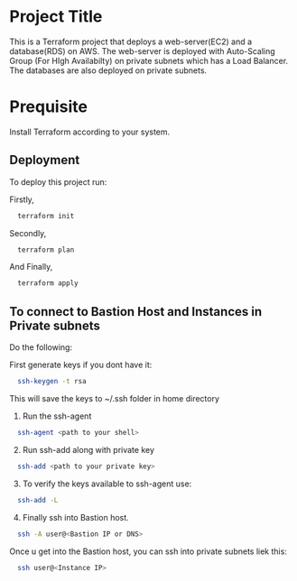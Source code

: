 
# Project Title

This is a Terraform project that deploys a web-server(EC2) and a database(RDS) on AWS. The web-server is deployed with Auto-Scaling Group (For HIgh Availabilty) on private subnets which has a Load Balancer. The databases are also deployed on private subnets.


# Prequisite

Install Terraform according to your system.

## Deployment

To deploy this project run:

Firstly,

```bash
  terraform init
```
Secondly,

```bash
  terraform plan
```

And Finally,

```bash
  terraform apply
```

## To connect to Bastion Host and Instances in Private subnets

Do the following:

First generate keys if you dont have it:
```bash
  ssh-keygen -t rsa
```
This will save the keys to ~/.ssh folder in home directory



1. Run the ssh-agent
```bash
  ssh-agent <path to your shell>
```

2. Run ssh-add along with private key
```bash
  ssh-add <path to your private key>
```
3. To verify the keys available to ssh-agent use:
```bash
  ssh-add -L
```

4. Finally ssh into Bastion host.
```bash
  ssh -A user@<Bastion IP or DNS>
```

Once u get into the Bastion host, you can ssh into private subnets liek this:
```bash
  ssh user@<Instance IP>
```
